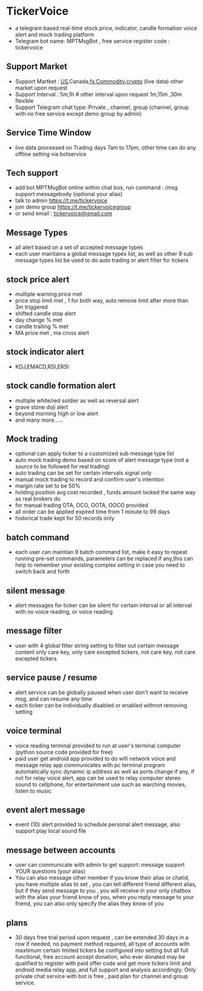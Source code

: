 
# TickerVoice  

   * a telegram based real-time stock price, indicator, candle formation voice alert and mock trading platform
   * Telegram bot name:  MPTMsgBot , free service register code :   tickervoice

## Support Market
   * Support Martket  :   [US](/docs/help/USTickers),Canada,[fx](/docs/help/NonStockTickers#currency),[Commodity](/docs/help/NonStockTickers#commodity),[crypto](/docs/help/NonStockTickers#crypto) (live data)  other market upon request
   * Support Interval  :  5m,1h  # other interval upon request 1m,15m ,30m flexible
   * Support Telegram chat type:  Private , channel, group   (channel, group with no free service except demo group by admin)

## Service Time Window
   * live data processed on Trading days 7am to 17pm, other time can do any offline setting via botservice
   
## Tech support 
   * add bot MPTMsgBot online within chat box, run command : /msg support messagebody (optional your alias)
   * talk to admin https://t.me/tickervoice
   * join demo group https://t.me/tickervoicegroup
   * or send email : tickervoice@gmail.com

## Message Types
   * all alert based on a set of accepted message types
   * each user maintains a global message types list, as well as other 9 sub message types list be used to do auto trading or alert filter for tickers

## stock price alert
   * multiple warning price met
   * price stop limit met , 1 for both way, auto remove limit after more than 3m triggered 
   * shifted candle stop alert
   * day change % met
   * candle trailing % met 
   * MA price met , ma cross alert
   
## stock indicator alert
   * KDJ,EMACD,RSI,ERSI
   
## stock candle formation alert
   * multiple white/red soldier as well as reversal alert
   * grave stone doji alert
   * beyond morning high or low alert
   * and many more......

## Mock trading
   * optional can apply ticker to a customized sub message type list
   * auto mock trading demo based on score of alert message type (not a source to be followed for real trading)
   * auto trading can be set for certain intervals signal only 
   * manual mock trading to record and confirm user's intention 
   * margin rate set to be 50%
   * holding position avg cost recorded , funds amount locked the same way as real brokers do
   * for manual trading OTA, OCO, OOTA, OOCO provided
   * all order can be applied expired time from 1 minute to 99 days
   * historical trade kept for 50 records only

## batch command
   * each user can maintian 9 batch command list, make it easy to repeat running pre-set commands, parameters can be replaced if any,this can help to remember your existing complex setting in case you need to switch back and forth

## silent message
   * alert messages for ticker can be silent for certain interval or all interval with no voice reading, or voice reading

## message filter
   * user with 4 global filter string setting to filter out certain message content 
     only care key, only care excepted tickers, not care key, not care excepted tickers

## service pause / resume
   * alert service can be globally paused when user don't want to receive msg, and can resume any time
   * each ticker can be individually disabled or enabled withnot removing setting

## voice terminal
   * voice reading terminal provided to run at user's terminal computer  (python source code provided for free)
   * paid user get android app provided to do wifi network voice and message relay 
     app communicates with pc terminal program automatically sync dynamic ip address as well as ports change if any, if not for relay voice alert, app can be used to relay computer stereo sound to cellphone, for entertainment use such as warching movies, listen to music
          
## event alert message
   * event (10) alert  provided to schedule personal alert message, also support play local sound file       

## message between accounts
   * user can communicate with admin to get support:   message support  YOUR questions  (your alias)
   * You can also message other member if you know their alias or chatid, you have multiple alias to set , you can tell different friend different alias, but if they send message to you , you will receive in your only chatbox with the alias your friend know of you, when you reply message to your friend, you can also only specify the alias they know of you

## plans
   * 30 days free trial period upon request , can be extended 30 days in a row if needed, no payment method required, all type of accounts with maxtimum certain limited tickers be configured into setting but all full functional, free account accept donation, who ever donated may be qualified to register with paid offer code and get more tickers limit and android media relay app, and full support and analysis accordingly. Only private chat service with bot is free , paid plan for channel and group service.  

